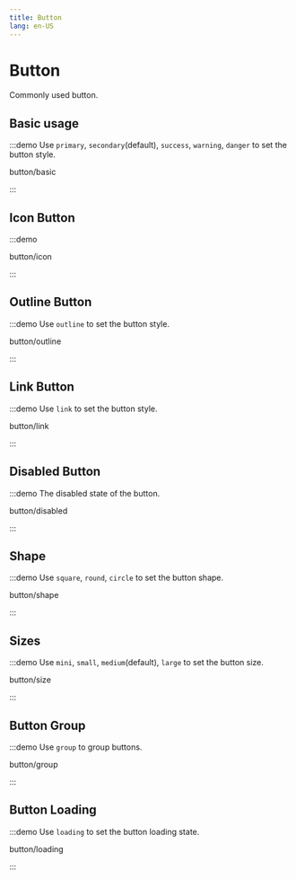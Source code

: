 ```yaml
---
title: Button
lang: en-US
---
```


# Button

Commonly used button.

## Basic usage

:::demo Use `primary`, `secondary`(default), `success`, `warning`, `danger` to set the button style.

button/basic

:::

## Icon Button

:::demo

button/icon

:::

## Outline Button

:::demo Use `outline` to set the button style.

button/outline

:::

## Link Button

:::demo Use `link` to set the button style.

button/link

:::

## Disabled Button

:::demo The disabled state of the button.

button/disabled

:::

## Shape

:::demo Use `square`, `round`, `circle` to set the button shape.

button/shape

:::

## Sizes

:::demo Use `mini`, `small`, `medium`(default), `large` to set the button size.

button/size

:::

## Button Group

:::demo Use `group` to group buttons.

button/group

:::

## Button Loading

:::demo Use `loading` to set the button loading state.

button/loading

:::
